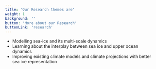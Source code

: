 ```yaml
---
title: 'Our Research themes are'
weight: 1
background: ''
button: 'More about our Research'
buttonLink: 'research'
---
```


 - Modelling sea-ice and its multi-scale dynamics
 - Learning about the interplay between sea ice and upper ocean dynamics
 - Improving existing climate models and climate projections with better sea ice representation
